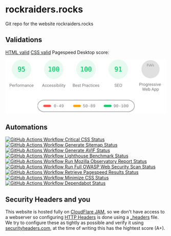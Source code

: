 # rockraiders.rocks
Git repo for the website rockraiders.rocks

## Validations
[HTML valid](https://validator.w3.org/nu/?showsource=yes&showoutline=yes&showimagereport=yes&doc=https%3A%2F%2Frockraiders.rocks)
[CSS valid](https://jigsaw.w3.org/css-validator/validator?profile=css3svg&uri=https%3A%2F%2Frockraiders.rocks%2F&usermedium=all&vextwarning=&warning=1)
Pagespeed Desktop score:

![Alt text](./.github/.lighthouse/PSIRM.svg)

## Automations

[![GitHub Actions Workflow Critical CSS Status](https://img.shields.io/github/actions/workflow/status/Macleykun/rockraidersrocks/critical_css.yml?label=criticalCSS)](https://github.com/Macleykun/rockraidersrocks/actions/workflows/critical_css.yml)
[![GitHub Actions Workflow Generate Sitemap Status](https://img.shields.io/github/actions/workflow/status/Macleykun/rockraidersrocks/generate_sitemap.yml?label=Generate%20Sitemap)](https://github.com/Macleykun/rockraidersrocks/actions/workflows/generate_sitemap.yml)
[![GitHub Actions Workflow Generate AVIF Status](https://img.shields.io/github/actions/workflow/status/Macleykun/rockraidersrocks/generate_avif.yml?label=Generate%20AVIF)](https://github.com/Macleykun/rockraidersrocks/actions/workflows/generate_avif.yml)
[![GitHub Actions Workflow Lighthouse Benchmark Status](https://img.shields.io/github/actions/workflow/status/Macleykun/rockraidersrocks/lighthouse.yml?label=Lighthouse)](https://github.com/Macleykun/rockraidersrocks/actions/workflows/lighthouse.yml)
[![GitHub Actions Workflow Run Mozilla Observatory Report Status](https://img.shields.io/github/actions/workflow/status/Macleykun/rockraidersrocks/mozzila_observatory_report.yml?label=Mozilla%20Observatory%20Report)](https://github.com/Macleykun/rockraidersrocks/actions/workflows/mozzila_observatory_report.yml)
[![GitHub Actions Workflow Run Full OWASP Web Security Scan Status](https://img.shields.io/github/actions/workflow/status/Macleykun/rockraidersrocks/owasp_full_scan.yml?label=OWASP%20Web%20Security%20Full%20Scan)](https://github.com/Macleykun/rockraidersrocks/actions/workflows/owasp_full_scan.yml)
[![GitHub Actions Workflow Retrieve Pagespeed Results Status](https://img.shields.io/github/actions/workflow/status/Macleykun/rockraidersrocks/pagespeed.yml?label=Pagespeed)](https://github.com/Macleykun/rockraidersrocks/actions/workflows/pagespeed.yml)
[![GitHub Actions Workflow Minimize CSS Status](https://img.shields.io/github/actions/workflow/status/Macleykun/rockraidersrocks/purgecss.yml?label=Minifity%20CSS)](https://github.com/Macleykun/rockraidersrocks/actions/workflows/purgecss.yml)
[![GitHub Actions Workflow Dependabot Status](https://img.shields.io/github/actions/workflow/status/Macleykun/rockraidersrocks/dependabot.yml)](https://github.com/Macleykun/rockraidersrocks/actions/workflows/dependabot/dependabot-updates)

## Security Headers and you

This website is hosted fully on [CloudFlare JAM](https://www.cloudflare.com/learning/performance/what-is-jamstack/), so we don't have access to a webserver so configuring [HTTP Headers](https://developer.mozilla.org/en-US/docs/Web/HTTP/Reference/Headers) is done using a [_headers](https://github.com/Macleykun/rockraidersrocks/blob/main/_headers) file. We try to configure these as tightly as possible and verify it using [securityheaders.com](https://securityheaders.com/?q=https%3A%2F%2Frockraiders.rocks%2F&followRedirects=on), at the time of writing this has the hightest score (A+).
